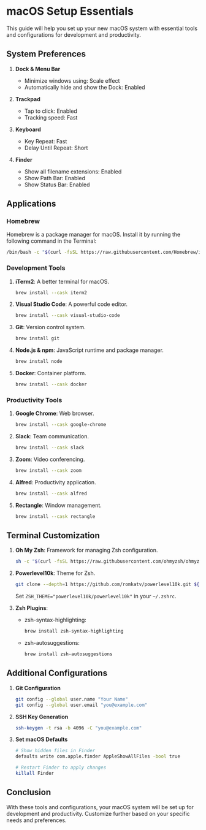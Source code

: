 # macOS Setup Essentials

This guide will help you set up your new macOS system with essential tools and configurations for development and productivity.

## System Preferences

1. **Dock & Menu Bar**
   - Minimize windows using: Scale effect
   - Automatically hide and show the Dock: Enabled

2. **Trackpad**
   - Tap to click: Enabled
   - Tracking speed: Fast

3. **Keyboard**
   - Key Repeat: Fast
   - Delay Until Repeat: Short

4. **Finder**
   - Show all filename extensions: Enabled
   - Show Path Bar: Enabled
   - Show Status Bar: Enabled

## Applications

### Homebrew

Homebrew is a package manager for macOS. Install it by running the following command in the Terminal:

```sh
/bin/bash -c "$(curl -fsSL https://raw.githubusercontent.com/Homebrew/install/HEAD/install.sh)"
```

### Development Tools

1. **iTerm2**: A better terminal for macOS.
   ```sh
   brew install --cask iterm2
   ```

2. **Visual Studio Code**: A powerful code editor.
   ```sh
   brew install --cask visual-studio-code
   ```

3. **Git**: Version control system.
   ```sh
   brew install git
   ```

4. **Node.js & npm**: JavaScript runtime and package manager.
   ```sh
   brew install node
   ```

5. **Docker**: Container platform.
   ```sh
   brew install --cask docker
   ```

### Productivity Tools

1. **Google Chrome**: Web browser.
   ```sh
   brew install --cask google-chrome
   ```

2. **Slack**: Team communication.
   ```sh
   brew install --cask slack
   ```

3. **Zoom**: Video conferencing.
   ```sh
   brew install --cask zoom
   ```

4. **Alfred**: Productivity application.
   ```sh
   brew install --cask alfred
   ```

5. **Rectangle**: Window management.
   ```sh
   brew install --cask rectangle
   ```

## Terminal Customization

1. **Oh My Zsh**: Framework for managing Zsh configuration.
   ```sh
   sh -c "$(curl -fsSL https://raw.githubusercontent.com/ohmyzsh/ohmyzsh/master/tools/install.sh)"
   ```

2. **Powerlevel10k**: Theme for Zsh.
   ```sh
   git clone --depth=1 https://github.com/romkatv/powerlevel10k.git ${ZSH_CUSTOM:-$HOME/.oh-my-zsh/custom}/themes/powerlevel10k
   ```
   Set `ZSH_THEME="powerlevel10k/powerlevel10k"` in your `~/.zshrc`.

3. **Zsh Plugins**:
   - zsh-syntax-highlighting:
     ```sh
     brew install zsh-syntax-highlighting
     ```
   - zsh-autosuggestions:
     ```sh
     brew install zsh-autosuggestions
     ```

## Additional Configurations

1. **Git Configuration**
   ```sh
   git config --global user.name "Your Name"
   git config --global user.email "you@example.com"
   ```

2. **SSH Key Generation**
   ```sh
   ssh-keygen -t rsa -b 4096 -C "you@example.com"
   ```

3. **Set macOS Defaults**
   ```sh
   # Show hidden files in Finder
   defaults write com.apple.finder AppleShowAllFiles -bool true

   # Restart Finder to apply changes
   killall Finder
   ```

## Conclusion

With these tools and configurations, your macOS system will be set up for development and productivity. Customize further based on your specific needs and preferences.
```` ▋